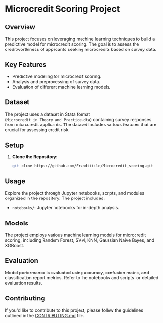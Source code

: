 # Microcredit Scoring Project

## Overview

This project focuses on leveraging machine learning techniques to build a predictive model for microcredit scoring. The goal is to assess the creditworthiness of applicants seeking microcredits based on survey data.

## Key Features

- Predictive modeling for microcredit scoring.
- Analysis and preprocessing of survey data.
- Evaluation of different machine learning models.

## Dataset

The project uses a dataset in Stata format (`Microcredit_in_Theory_and_Practice.dta`) containing survey responses from microcredit applicants. The dataset includes various features that are crucial for assessing credit risk.

## Setup

1. **Clone the Repository:**

    ```bash
    git clone https://github.com/Frandiiiile/Microcredit_scoring.git
    ```

## Usage

Explore the project through Jupyter notebooks, scripts, and modules organized in the repository. The project includes:

- `notebooks/`: Jupyter notebooks for in-depth analysis.

## Models

The project employs various machine learning models for microcredit scoring, including Random Forest, SVM, KNN, Gaussian Naive Bayes, and XGBoost.

## Evaluation

Model performance is evaluated using accuracy, confusion matrix, and classification report metrics. Refer to the notebooks and scripts for detailed evaluation results.

## Contributing

If you'd like to contribute to this project, please follow the guidelines outlined in the [CONTRIBUTING.md](CONTRIBUTING.md) file.

